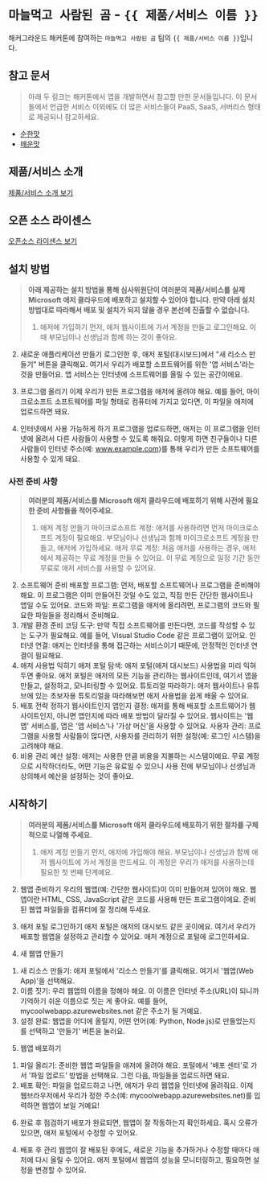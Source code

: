 # `마늘먹고 사람된 곰` - `{{ 제품/서비스 이름 }}`

해커그라운드 해커톤에 참여하는 `마늘먹고 사람된 곰` 팀의 `{{ 제품/서비스 이름 }}`입니다.

## 참고 문서

> 아래 두 링크는 해커톤에서 앱을 개발하면서 참고할 만한 문서들입니다. 이 문서들에서 언급한 서비스 이외에도 더 많은 서비스들이 PaaS, SaaS, 서버리스 형태로 제공되니 참고하세요.

- [순한맛](./REFERENCES_BASIC.md)
- [매운맛](./REFERENCES_ADVANCED.md)

## 제품/서비스 소개

<!-- 아래 링크는 지우지 마세요 -->
[제품/서비스 소개 보기](TOPIC.md)
<!-- 위 링크는 지우지 마세요 -->

## 오픈 소스 라이센스

<!-- 아래 링크는 지우지 마세요 -->
[오픈소스 라이센스 보기](./LICENSE)
<!-- 위 링크는 지우지 마세요 -->

## 설치 방법

> **아래 제공하는 설치 방법을 통해 심사위원단이 여러분의 제품/서비스를 실제 Microsoft 애저 클라우드에 배포하고 설치할 수 있어야 합니다. 만약 아래 설치 방법대로 따라해서 배포 및 설치가 되지 않을 경우 본선에 진출할 수 없습니다.**
>
> 1) 애저에 가입하기
먼저, 애저 웹사이트에 가서 계정을 만들고 로그인해요. 이때 부모님이나 선생님과 함께 하는 것이 좋아요.

2) 새로운 애플리케이션 만들기
로그인한 후, 애저 포털(대시보드)에서 "새 리소스 만들기" 버튼을 클릭해요. 여기서 우리가 배포할 소프트웨어를 위한 '앱 서비스'라는 것을 만들어요. 앱 서비스는 인터넷에 소프트웨어를 올릴 수 있는 공간이에요.

3) 프로그램 올리기
이제 우리가 만든 프로그램을 애저에 올려야 해요. 예를 들어, 마이크로소프트 소프트웨어를 파일 형태로 컴퓨터에 가지고 있다면, 이 파일을 애저에 업로드하면 돼요.

4) 인터넷에서 사용 가능하게 하기
프로그램을 업로드하면, 애저는 이 프로그램을 인터넷에 올려서 다른 사람들이 사용할 수 있도록 해줘요. 이렇게 하면 친구들이나 다른 사람들이 인터넷 주소(예: www.example.com)를 통해 우리가 만든 소프트웨어를 사용할 수 있게 돼요.

### 사전 준비 사항

> **여러분의 제품/서비스를 Microsoft 애저 클라우드에 배포하기 위해 사전에 필요한 준비 사항들을 적어주세요.**
> 1. 애저 계정 만들기
마이크로소프트 계정: 애저를 사용하려면 먼저 마이크로소프트 계정이 필요해요. 부모님이나 선생님과 함께 마이크로소프트 계정을 만들고, 애저에 가입하세요.
애저 무료 계정: 처음 애저를 사용하는 경우, 애저에서 제공하는 무료 계정을 만들 수 있어요. 이 무료 계정으로 일정 기간 동안 무료로 애저 서비스를 사용할 수 있어요.
2. 소프트웨어 준비
배포할 프로그램: 먼저, 배포할 소프트웨어나 프로그램을 준비해야 해요. 이 프로그램은 이미 만들어진 것일 수도 있고, 직접 만든 간단한 웹사이트나 앱일 수도 있어요.
코드와 파일: 프로그램을 애저에 올리려면, 프로그램의 코드와 필요한 파일들을 정리해서 준비해요.
3. 개발 환경 준비
코딩 도구: 만약 직접 소프트웨어를 만든다면, 코드를 작성할 수 있는 도구가 필요해요. 예를 들어, Visual Studio Code 같은 프로그램이 있어요.
인터넷 연결: 애저는 인터넷을 통해 접근하는 서비스이기 때문에, 안정적인 인터넷 연결이 필요해요.
4. 애저 사용법 익히기
애저 포털 탐색: 애저 포털(애저 대시보드) 사용법을 미리 익혀두면 좋아요. 애저 포털은 애저의 모든 기능을 관리하는 웹사이트인데, 여기서 앱을 만들고, 설정하고, 모니터링할 수 있어요.
튜토리얼 따라하기: 애저 웹사이트나 유튜브에 있는 초보자용 튜토리얼을 따라해보면 애저 사용법을 쉽게 배울 수 있어요.
5. 배포 전략 정하기
웹사이트인지 앱인지 결정: 애저를 통해 배포할 소프트웨어가 웹사이트인지, 아니면 앱인지에 따라 배포 방법이 달라질 수 있어요. 웹사이트는 '웹 앱' 서비스를, 앱은 '앱 서비스'나 '가상 머신'을 사용할 수 있어요.
사용자 관리: 프로그램을 사용할 사람들이 많다면, 사용자를 관리하기 위한 설정(예: 로그인 시스템)을 고려해야 해요.
6. 비용 관리
예산 설정: 애저는 사용한 만큼 비용을 지불하는 시스템이에요. 무료 계정으로 시작하더라도, 어떤 기능은 유료일 수 있으니 사용 전에 부모님이나 선생님과 상의해서 예산을 설정하는 것이 좋아요.


## 시작하기

> **여러분의 제품/서비스를 Microsoft 애저 클라우드에 배포하기 위한 절차를 구체적으로 나열해 주세요.**
>
> 1) 애저 계정 만들기
먼저, 애저에 가입해야 해요. 부모님이나 선생님과 함께 애저 웹사이트에 가서 계정을 만드세요. 이 계정은 우리가 애저를 사용하는데 필요한 첫 번째 단계예요.

2) 웹앱 준비하기
우리의 웹앱(예: 간단한 웹사이트)이 이미 만들어져 있어야 해요. 웹앱이란 HTML, CSS, JavaScript 같은 코드를 사용해 만든 프로그램이에요. 준비된 웹앱 파일들을 컴퓨터에 잘 정리해 두세요.

3) 애저 포털 로그인하기
애저 포털은 애저의 대시보드 같은 곳이에요. 여기서 우리가 배포할 웹앱을 설정하고 관리할 수 있어요. 애저 계정으로 포털에 로그인하세요.

4) 새 웹앱 만들기
1. 새 리소스 만들기: 애저 포털에서 '리소스 만들기'를 클릭해요. 여기서 '웹앱(Web App)'을 선택해요.
2. 이름 짓기: 우리 웹앱의 이름을 정해야 해요. 이 이름은 인터넷 주소(URL)이 되니까 기억하기 쉬운 이름으로 짓는 게 좋아요. 예를 들어, mycoolwebapp.azurewebsites.net 같은 주소가 될 거예요.
3. 설정 완료: 웹앱을 어디에 올릴지, 어떤 언어(예: Python, Node.js)로 만들었는지를 선택하고 '만들기' 버튼을 눌러요.
5) 웹앱 배포하기
1. 파일 올리기: 준비한 웹앱 파일들을 애저에 올려야 해요. 포털에서 '배포 센터'로 가서 '파일 업로드' 방법을 선택해요. 그런 다음, 파일들을 업로드하면 돼요.
2. 배포 확인: 파일을 업로드하고 나면, 애저가 우리 웹앱을 인터넷에 올려줘요. 이제 웹브라우저에서 우리가 정한 주소(예: mycoolwebapp.azurewebsites.net)를 입력하면 웹앱이 보일 거예요!
6) 완료 후 점검하기
배포가 완료되면, 웹앱이 잘 작동하는지 확인하세요. 혹시 오류가 있으면, 애저 포털에서 수정할 수 있어요.

4. 배포 후 관리
웹앱이 잘 배포된 후에도, 새로운 기능을 추가하거나 수정할 때마다 애저에 다시 올릴 수 있어요. 애저 포털에서 웹앱의 성능을 모니터링하고, 필요하면 설정을 변경할 수 있어요.
